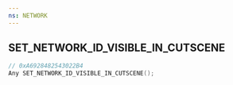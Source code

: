 ```yaml
---
ns: NETWORK
---
```

## SET_NETWORK_ID_VISIBLE_IN_CUTSCENE

```c
// 0xA6928482543022B4
Any SET_NETWORK_ID_VISIBLE_IN_CUTSCENE();
```

